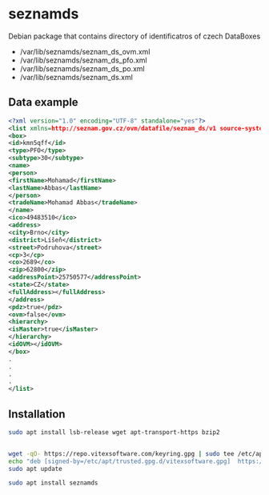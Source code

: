 # seznamds

Debian package that contains directory of identificatros of czech DataBoxes

* /var/lib/seznamds/seznam_ds_ovm.xml
* /var/lib/seznamds/seznam_ds_pfo.xml  
* /var/lib/seznamds/seznam_ds_po.xml  
* /var/lib/seznamds/seznam_ds.xml


Data example
------------

```xml
<?xml version="1.0" encoding="UTF-8" standalone="yes"?>
<list xmlns=http://seznam.gov.cz/ovm/datafile/seznam_ds/v1 source-system="https://www.mojedatovaschranka.cz/sds" >
<box>
<id>kmn5qff</id>
<type>PFO</type>
<subtype>30</subtype>
<name>
<person>
<firstName>Mohamad</firstName>
<lastName>Abbas</lastName>
</person>
<tradeName>Mohamad Abbas</tradeName>
</name>
<ico>49483510</ico>
<address>
<city>Brno</city>
<district>Líšeň</district>
<street>Podruhova</street>
<cp>3</cp>
<co>2689</co>
<zip>62800</zip>
<addressPoint>25750577</addressPoint>
<state>CZ</state>
<fullAddress></fullAddress>
</address>
<pdz>true</pdz>
<ovm>false</ovm>
<hierarchy>
<isMaster>true</isMaster>
</hierarchy>
<idOVM></idOVM>
</box>
.
.
.
.
</list>
```

Installation
------------

```bash
sudo apt install lsb-release wget apt-transport-https bzip2


wget -qO- https://repo.vitexsoftware.com/keyring.gpg | sudo tee /etc/apt/trusted.gpg.d/vitexsoftware.gpg
echo "deb [signed-by=/etc/apt/trusted.gpg.d/vitexsoftware.gpg]  https://repo.vitexsoftware.com  $(lsb_release -sc) main" | sudo tee /etc/apt/sources.list.d/vitexsoftware.list
sudo apt update

sudo apt install seznamds
```

